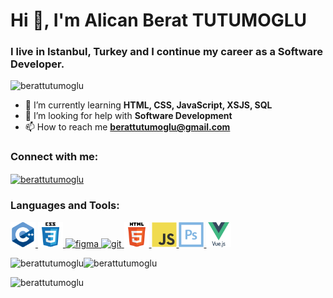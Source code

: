 <h1 align="left">Hi 👋, I'm Alican Berat TUTUMOGLU</h1>
<h3 align="left">I live in Istanbul, Turkey and I continue my career as a Software Developer.</h3>

<p align="left"> <img src="https://komarev.com/ghpvc/?username=berattutumoglu&label=Profile%20views&color=0e75b6&style=flat" alt="berattutumoglu" /> </p>

- 🌱 I’m currently learning **HTML, CSS, JavaScript, XSJS, SQL**
- 🤝 I’m looking for help with **Software Development**
- 📫 How to reach me **berattutumoglu@gmail.com**

<h3 align="left">Connect with me:</h3>
<p align="left">
<a href="https://linkedin.com/in/berattutumoglu" target="blank"><img align="center" src="https://raw.githubusercontent.com/rahuldkjain/github-profile-readme-generator/master/src/images/icons/Social/linked-in-alt.svg" alt="berattutumoglu" height="30" width="40" /></a>
</p>

<h3 align="left">Languages and Tools:</h3>
<p align="left"> <a href="https://www.w3schools.com/cpp/" target="_blank" rel="noreferrer"> <img src="https://raw.githubusercontent.com/devicons/devicon/master/icons/cplusplus/cplusplus-original.svg" alt="cplusplus" width="40" height="40"/> </a> <a href="https://www.w3schools.com/css/" target="_blank" rel="noreferrer"> <img src="https://raw.githubusercontent.com/devicons/devicon/master/icons/css3/css3-original-wordmark.svg" alt="css3" width="40" height="40"/> </a> <a href="https://www.figma.com/" target="_blank" rel="noreferrer"> <img src="https://www.vectorlogo.zone/logos/figma/figma-icon.svg" alt="figma" width="40" height="40"/> </a> <a href="https://git-scm.com/" target="_blank" rel="noreferrer"> <img src="https://www.vectorlogo.zone/logos/git-scm/git-scm-icon.svg" alt="git" width="40" height="40"/> </a> <a href="https://www.w3.org/html/" target="_blank" rel="noreferrer"> <img src="https://raw.githubusercontent.com/devicons/devicon/master/icons/html5/html5-original-wordmark.svg" alt="html5" width="40" height="40"/> </a> <a href="https://developer.mozilla.org/en-US/docs/Web/JavaScript" target="_blank" rel="noreferrer"> <img src="https://raw.githubusercontent.com/devicons/devicon/master/icons/javascript/javascript-original.svg" alt="javascript" width="40" height="40"/> </a> <a href="https://www.photoshop.com/en" target="_blank" rel="noreferrer"> <img src="https://raw.githubusercontent.com/devicons/devicon/master/icons/photoshop/photoshop-line.svg" alt="photoshop" width="40" height="40"/> </a> <a href="https://vuejs.org/" target="_blank" rel="noreferrer"> <img src="https://raw.githubusercontent.com/devicons/devicon/master/icons/vuejs/vuejs-original-wordmark.svg" alt="vuejs" width="40" height="40"/> </a> </p>

<p><img align="left" src="https://github-readme-stats.vercel.app/api/top-langs?username=berattutumoglu&show_icons=true&locale=en&layout=compact" alt="berattutumoglu"/></p>
<p>&nbsp;<img align="left" src="https://github-readme-stats.vercel.app/api?username=berattutumoglu&show_icons=true&locale=en" alt="berattutumoglu" /></p>
<p><img align="left" src="https://github-readme-streak-stats.herokuapp.com/?user=berattutumoglu&" alt="berattutumoglu" /></p>
